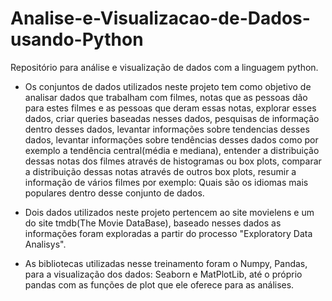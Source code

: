 # Analise-e-Visualizacao-de-Dados-usando-Python

Repositório para análise e visualização de dados com a linguagem python.

* Os conjuntos de dados utilizados neste projeto tem como objetivo de analisar dados que trabalham com filmes, notas que as pessoas dão para estes filmes e as pessoas que deram essas notas, explorar esses dados, criar queries baseadas nesses dados, pesquisas de informação dentro desses dados, levantar informações sobre tendencias desses dados, levantar informações sobre tendências desses dados como por exemplo a tendência central(média e mediana), entender a distribuição dessas notas dos filmes através de histogramas ou box plots, comparar a distribuição dessas notas através de outros box plots, resumir a informação de vários filmes por exemplo: Quais são os idiomas mais populares dentro desse conjunto de dados.

* Dois dados utilizados neste projeto pertencem ao site movielens e um do site tmdb(The Movie DataBase), baseado nesses dados as informações foram exploradas a partir do processo "Exploratory Data Analisys".

* As bibliotecas utilizadas nesse treinamento foram o Numpy, Pandas, para a visualização dos dados: Seaborn e MatPlotLib, até o próprio pandas com as funções de plot que ele oferece para as análises.
